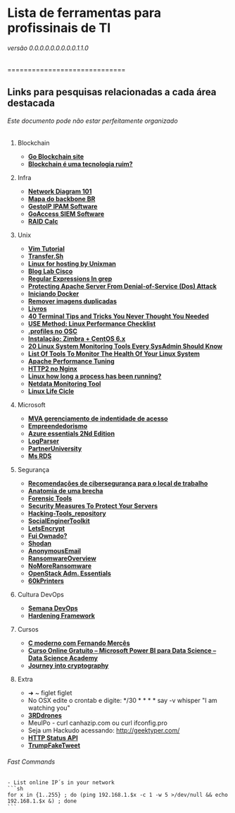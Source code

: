 # Lista de ferramentas para profissinais de TI  
###### versão 0.0.0.0.0.0.0.0.0.1.1.0 
=============================

## Links para pesquisas relacionadas a cada área destacada
###### Este documento pode não estar perfeitamente organizado
1.  Blockchain
    * [__Go Blockchain site__](http://goblockchain.io/)
    * [__Blockchain é uma tecnologia ruim?__](https://www.kaspersky.com.br/blog/good-good-blockchain/9830/?utm_source=newsletter&utm_medium=Email&utm_campaign=kd%20weekly%20digest)

2. Infra
    * [__Network Diagram 101__](http://networkdiagram101.com)
    * [__Mapa do backbone BR__](https://memoria.rnp.br/backbone/index.php)
    * [__GestoIP IPAM Software__](https://www.gestioip.net) 
    * [__GoAccess SIEM Software__](https://goaccess.io)
    * [__RAID Calc__](http://www.wolframalpha.com/input/?i=RAID+5+4+disks+a+600gb)

3. Unix
    * [__Vim Tutorial__](https://danielmiessler.com/study/vim/?twitterID=nixCraft)
    * [__Transfer.Sh__](http://transfer.sh/)
    * [__Linux for hosting by Unixman__](http://www.unixmen.com/best-linux-hosting/)
    * [__Blog Lab Cisco__](http://labcisco.blogspot.com.br)
    * [__Regular Expressions In grep__](http://www.cyberciti.biz/faq/grep-regular-expressions/)
    * [__Protecting Apache Server From Denial-of-Service (Dos) Attack__](http://www.unixmen.com/protecting-apache-server-denial-service-dos-attack/)
    * [__Iniciando Docker__](https://www.linux.com/news/getting-started-docker)
    * [__Remover imagens duplicadas__](https://www.linux.com/learn/how-sort-and-remove-duplicate-photos-linux)
    * [__Livros__](http://shop.oreilly.com/category/browse-subjects/system-administration/linux-unix.do)
    * [__40 Terminal Tips and Tricks You Never Thought You Needed__](http://computers.tutsplus.com/tutorials/40-terminal-tips-and-tricks-you-never-thought-you-needed--mac-51192)
    * [__USE Method: Linux Performance Checklist__](http://www.brendangregg.com/USEmethod/use-linux.html)
    * [__.profiles no OSC__](http://computers.tutsplus.com/tutorials/speed-up-your-terminal-workflow-with-command-aliases-and-profile--mac-30515)
    * [__Instalação: Zimbra + CentOS 6.x__](https://wiki.hackstore.com.br/Instalação:_Zimbra_%2B_CentOS_6.x)
    * [__20 Linux System Monitoring Tools Every SysAdmin Should Know__](http://www.cyberciti.biz/tips/top-linux-monitoring-tools.html)
    * [__List Of Tools To Monitor The Health Of Your Linux System__](http://www.unixmen.com/list-tools-monitor-health-linux-system/)
    * [__Apache Performance Tuning__](http://www.unixmen.com/apache-performance-tuning/)
    * [__HTTP2 no Nginx__](https://www.digitalocean.com/community/tutorials/how-to-set-up-nginx-with-http-2-support-on-ubuntu-16-04)
    * [__Linux how long a process has been running?__](http://www.cyberciti.biz/faq/how-to-check-how-long-a-process-has-been-running/)
    * [__Netdata Monitoring Tool__](http://my-netdata.io)
    * [__Linux Life Cicle__](https://linuxlifecycle.com)
4. Microsoft 
    * [__MVA gerenciamento de indentidade de acesso__](https://mva.microsoft.com/training-topics/gerenciamento-acesso-dentidade#!lang=1033)
    * [__Empreendedorismo__](https://technet.microsoft.com/pt-br/dn801072)
    * [__Azure essentials 2Nd Edition__](https://blogs.msdn.microsoft.com/microsoft_press/2016/09/01/free-ebook-microsoft-azure-essentials-fundamentals-of-azure-second-edition/)
    * [__LogParser__](https://www.microsoft.com/en-us/download/details.aspx?id=24659)
    * [__PartnerUniversity__](https://partneruniversity.microsoft.com)
    * [__Ms RDS__](http://www.wenzcursos.com.br/courses/take/remote-desktop-services-windows-server-2016/)

5. Segurança
    * [__Recomendações de cibersegurança para o local de trabalho__](http://www.securityhacker.org/blog/2016/02/07/recomendacoes-de-ciberseguranca-para-o-local-de-trabalho)
    * [__Anatomia de uma brecha__](https://blog.rackspace.com/pt/a-anatomia-de-uma-brecha-licoes-para-reforcar-a-seguranca-de-ti?cm_mmc=security-_-syndication-_-outbrain-_-latam2016)
    * [__Forensic Tools__](http://www.hackersonlineclub.com/forensic-tools/)
    * [__Security Measures To Protect Your Servers__](http://www.unixmen.com/security-measures-protect-servers/)
    * [__Hacking-Tools_repository__](http://gexos.github.io/Hacking-Tools-Repository/)
    * [__SocialEnginerToolkit__](https://www.trustedsec.com/social-engineer-toolkit/)
    * [__LetsEncrypt__](https://letsencrypt.org)
    * [__Fui Ownado?__](https://haveibeenpwned.com)
    * [__Shodan__](https://www.shodan.io)
    * [__AnonymousEmail__](https://anonymousemail.me/) 
    * [__RansomwareOverview__](https://docs.google.com/spreadsheets/d/1TWS238xacAto-fLKh1n5uTsdijWdCEsGIM0Y0Hvmc5g/pubhtml)
    * [__NoMoreRansomware__](https://www.nomoreransom.org/decryption-tools.html)
    * [__OpenStack Adm. Essentials__](https://www.linux.com/blog/learn/chapter/OpenStack/essentials-openstack-administration-part-6-installing-devstack-lab)
    * [__60kPrinters__](https://kur0sec.org/print)

6. Cultura DevOps
    * [__Semana DevOps__](http://www.semanadevops.com.br)
    * [__Hardening Framework__](http://dev-sec.io/)

7. Cursos 
    * [__C moderno com Fernando Mercês__](https://www.youtube.com/playlist?list=PLIfZMtpPYFP5qaS2RFQxcNVkmJLGQwyKE)
    * [__Curso Online Gratuito – Microsoft Power BI para Data Science – Data Science Academy__](http://datascienceacademy.com.br/blog/curso-online-gratuito-microsoft-power-bi-para-data-science/)
    * [__Journey into cryptography__](https://www.khanacademy.org/computing/computer-science/cryptography)

8. Extra
    * ➜  ~ figlet figlet
    * No OSX edite o crontab e digite: */30 * * * * say -v whisper "I am watching you"
    * [__3RDdrones__](https://3dr.com)
    * MeuIPo - curl canhazip.com ou curl ifconfig.pro  
    * Seja um Hackudo acessando: http://geektyper.com/
    * [__HTTP Status API__](https://http.cat)
    * [__TrumpFakeTweet__](http://faketrumptweet.com/)

###### Fast Commands 

    - List online IP´s in your network
    ```sh
    for x in {1..255} ; do (ping 192.168.1.$x -c 1 -w 5 >/dev/null && echo 192.168.1.$x &) ; done
    ```
